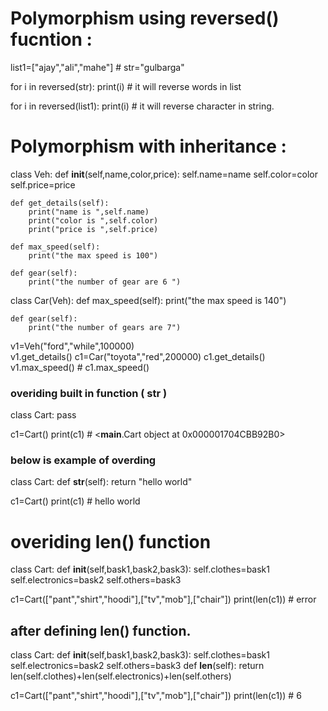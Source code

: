 # Polymorphism using reversed() fucntion :

list1=["ajay","ali","mahe"]   # 
str="gulbarga"

for i in reversed(str):
    print(i)     # it will reverse words in list

for i in reversed(list1):
    print(i)        # it will reverse character in string.

# Polymorphism with inheritance :

class Veh:
    def __init__(self,name,color,price):
        self.name=name
        self.color=color
        self.price=price

    def get_details(self):
        print("name is ",self.name)
        print("color is ",self.color)
        print("price is ",self.price)

    def max_speed(self):
        print("the max speed is 100")

    def gear(self):
        print("the number of gear are 6 ")

class Car(Veh):
    def max_speed(self):
        print("the max speed is 140")

    def gear(self):
        print("the number of gears are 7")


v1=Veh("ford","while",100000)  
v1.get_details() 
c1=Car("toyota","red",200000) 
c1.get_details()
v1.max_speed()  # 
c1.max_speed()

### overiding built in function ( __str__ )

class Cart:
    pass

c1=Cart()
print(c1)  #  <__main__.Cart object at 0x000001704CBB92B0>

###  below is example of overding 

class Cart:
    def __str__(self):
        return "hello world"

c1=Cart()
print(c1)   # hello world

# overiding len() function 

class Cart:
    def __init__(self,bask1,bask2,bask3):
        self.clothes=bask1
        self.electronics=bask2
        self.others=bask3
    
c1=Cart(["pant","shirt","hoodi"],["tv","mob"],["chair"])
print(len(c1))  # error

##  after defining len() function.
class Cart:
    def __init__(self,bask1,bask2,bask3):
        self.clothes=bask1
        self.electronics=bask2
        self.others=bask3
    def __len__(self):
        return len(self.clothes)+len(self.electronics)+len(self.others)

c1=Cart(["pant","shirt","hoodi"],["tv","mob"],["chair"])
print(len(c1))    # 6 


















